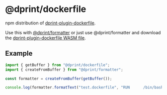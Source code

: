 # @dprint/dockerfile

npm distribution of [dprint-plugin-dockerfile](https://github.com/dprint/dprint-plugin-dockerfile).

Use this with [@dprint/formatter](https://github.com/dprint/js-formatter) or just use @dprint/formatter and download the [dprint-plugin-dockerfile WASM file](https://github.com/dprint/dprint-plugin-dockerfile/releases).

## Example

```ts
import { getBuffer } from "@dprint/dockerfile";
import { createFromBuffer } from "@dprint/formatter";

const formatter = createFromBuffer(getBuffer());

console.log(formatter.formatText("test.dockerfile", "RUN      /bin/bash"));
```
